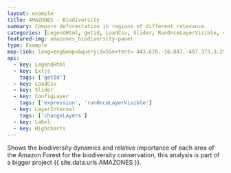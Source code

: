 ```yaml
---
layout: example
title: AMAZONES - Biodiversity
summary: Compare deforestation in regions of different relevance.
categories: [LegendHtml, getid, LoadCsv, Slider, RunOnceLayerVisible, changeLayers, Label, Highcharts]
featured-img: amazones_biodiversity-panel
type: Example
map-link: lang=eng&map=&queryid=5&extent=-443.628,-16.847,-407.373,3.294&tools=helpintro,layerchooser,zoomextent,customzoom,getfeature,hovershowlegend&options=scale,startopened,hidestylechooser,enablequeries,capabilities&visiblelayers=-1
api: 
  - key: LegendHtml
  - key: Extjs
    tags: ['getId']
  - key: LoadCsv
  - key: Slider
  - key: ConfigLayer
    tags: ['expression', 'runOnceLayerVisible']
  - key: LayerInternal
    tags: ['changeLayers']
  - key: Label
  - key: Highcharts
---
```

Shows the biodiversity dynamics and relative importance of each area of the Amazon Forest for the biodiversity conservation, this analysis is part of a bigger project {{ site.data.urls.AMAZONES }}.
